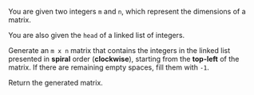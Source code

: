 You are given two integers `m` and `n`, which represent the dimensions of a matrix.

You are also given the `head` of a linked list of integers.

Generate an `m x n` matrix that contains the integers in the linked list presented in **spiral** order (**clockwise**), starting from the **top-left** of the matrix. If there are remaining empty spaces, fill them with `-1`.

Return the generated matrix.